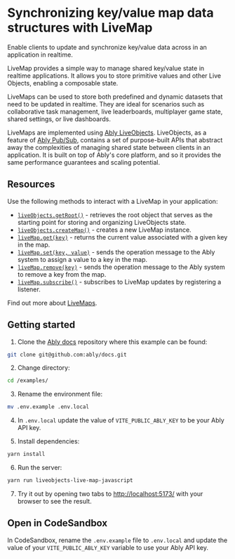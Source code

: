 # Synchronizing key/value map data structures with LiveMap

Enable clients to update and synchronize key/value data across in an application in realtime.

LiveMap provides a simple way to manage shared key/value state in realtime applications. It allows you to store primitive values and other Live Objects, enabling a composable state.

LiveMaps can be used to store both predefined and dynamic datasets that need to be updated in realtime. They are ideal for scenarios such as collaborative task management, live leaderboards, multiplayer game state, shared settings, or live dashboards.

LiveMaps are implemented using [Ably LiveObjects](https://ably.com/docs/liveobjects). LiveObjects, as a feature of [Ably Pub/Sub](https://ably.com/docs/products/channels), contains a set of purpose-built APIs that abstract away the complexities of managing shared state between clients in an application. It is built on top of Ably's core platform, and so it provides the same performance guarantees and scaling potential.

## Resources

Use the following methods to interact with a LiveMap in your application:

* [`liveObjects.getRoot()`](https://ably.com/docs/liveobjects) - retrieves the root object that serves as the starting point for storing and organizing LiveObjects state.
* [`liveObjects.createMap()`](https://ably.com/docs/liveobjects) - creates a new LiveMap instance.
* [`liveMap.get(key)`](https://ably.com/docs/liveobjects/livemap) - returns the current value associated with a given key in the map.
* [`liveMap.set(key, value)`](https://ably.com/docs/liveobjects/livemap) - sends the operation message to the Ably system to assign a value to a key in the map.
* [`liveMap.remove(key)`](https://ably.com/docs/liveobjects/livemap) - sends the operation message to the Ably system to remove a key from the map.
* [`liveMap.subscribe()`](https://ably.com/docs/liveobjects/livemap) - subscribes to LiveMap updates by registering a listener.

Find out more about [LiveMaps](https://ably.com/docs/liveobjects/livemap).

## Getting started

1. Clone the [Ably docs](https://github.com/ably/docs) repository where this example can be found:

```sh
git clone git@github.com:ably/docs.git
```

2. Change directory:

```sh
cd /examples/
```

3. Rename the environment file:

```sh
mv .env.example .env.local
```

4. In `.env.local` update the value of `VITE_PUBLIC_ABLY_KEY` to be your Ably API key.

5. Install dependencies:

```sh
yarn install
```

6. Run the server:

```sh
yarn run liveobjects-live-map-javascript
```

7. Try it out by opening two tabs to [http://localhost:5173/](http://localhost:5173/) with your browser to see the result.

## Open in CodeSandbox

In CodeSandbox, rename the `.env.example` file to `.env.local` and update the value of your `VITE_PUBLIC_ABLY_KEY` variable to use your Ably API key.
